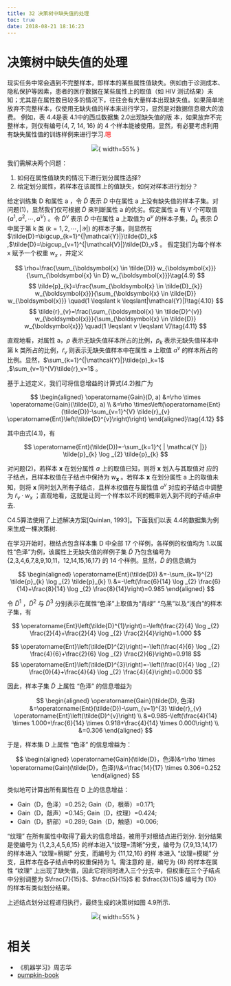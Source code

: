 ```yaml
---
title: 32 决策树中缺失值的处理
toc: true
date: 2018-08-21 18:16:23
---
```



# 决策树中缺失值的处理

现实任务中常会遇到不完整样本，即样本的某些属性值缺失。例如由于诊测成本、隐私保护等因素，患者的医疗数据在某些属性上的取值（如 HIV 测试结果）未知；尤其是在属性数目较多的情况下，往往会有大量样本出现缺失值。如果简单地放弃不完整样本，仅使用无缺失值的样本来进行学习，显然是对数据信息极大的浪费。
例如，表 4.4是表 4.1中的西瓜数据集 2.0出现缺失值的版 本，如果放弃不完整样本，则仅有编号{4, 7, 14, 16} 的 4 个样本能被使用。显然，有必要考虑利用有缺失属性值的训练样例来进行学习.<span style="color:red;">嗯</span>

<center>

![](http://images.iterate.site/blog/image/180626/60DCkg8cBK.png?imageslim){ width=55% }

</center>

我们需解决两个问题：

1. 如何在属性值缺失的情况下进行划分属性选择?
2. 给定划分属性，若样本在该属性上的值缺失，如何对样本进行划分？

给定训练集 D 和属性 a ，令 $\tilde{D}$ 表示 $D$ 中在属性 a 上没有缺失值的样本子集。对问题(1)，显然我们仅可根据 $\tilde{D}$ 来判断属性 a 的优劣。假定属性 a 有 V 个可取值 $\{a^1,a^2,\cdots ,a^V\}$ 。令 $\tilde{D}^v$ 表示  $\tilde{D}$  中在属性 a 上取值为 $a^v$ 的样本子集，$\tilde{D}_k$ 表示 $\tilde{D}$ 中属于第 k 类 $(k=1,2,\cdots,|\mathcal{Y}|)$ 的样本子集，则显然有 $\tilde{D}=\bigcup_{k=1}^{|\mathcal{Y}|}\tilde{D}_k$ ,$\tilde{D}=\bigcup_{v=1}^{|\mathcal{V}|}\tilde{D}_v$ 。 假定我们为每个样本 x 赋予一个权重 $w_x$ ，并定义


$$
\rho=\frac{\sum_{\boldsymbol{x} \in \tilde{D}} w_{\boldsymbol{x}}}{\sum_{\boldsymbol{x} \in D} w_{\boldsymbol{x}}}\tag{4.9}
$$
$$
\tilde{p}_{k}=\frac{\sum_{\boldsymbol{x} \in \tilde{D}_{k}} w_{\boldsymbol{x}}}{\sum_{\boldsymbol{x} \in \tilde{D}} w_{\boldsymbol{x}}} \quad(1 \leqslant k \leqslant|\mathcal{Y}|)\tag{4.10}
$$
$$
\tilde{r}_{v}=\frac{\sum_{\boldsymbol{x} \in \tilde{D}^{v}} w_{\boldsymbol{x}}}{\sum_{\boldsymbol{x} \in \tilde{D}} w_{\boldsymbol{x}}} \quad(1 \leqslant v \leqslant V)\tag{4.11}
$$

直观地看，对属性 a，$\rho$ 表示无缺失值样本所占的比例，$\tilde{p}_k$ 表示无缺失值样本中第 k 类所占的比例，$\tilde{r}_v$ 则表示无缺失值样本中在属性 a 上取值 $a^v$ 的样本所占的比例。显然，$\sum_{k=1}^{|\mathcal{Y}|}\tilde{p}_k=1$ ,$\sum_{v=1}^{V}\tilde{r}_v=1$ 。

基于上述定义，我们可将信息增益的计算式(4.2)推广为

$$
\begin{aligned} \operatorname{Gain}(D, a) &=\rho \times \operatorname{Gain}(\tilde{D}, a) \\ &=\rho \times\left(\operatorname{Ent}(\tilde{D})-\sum_{v=1}^{V} \tilde{r}_{v} \operatorname{Ent}\left(\tilde{D}^{v}\right)\right) \end{aligned}\tag{4.12}
$$

其中由式(4.1)，有

$$
\operatorname{Ent}(\tilde{D})=-\sum_{k=1}^{ | \mathcal{Y |}} \tilde{p}_{k} \log _{2} \tilde{p}_{k}
$$

对问题(2)，若样本 $\boldsymbol{x}$ 在划分属性 $a$ 上的取值已知，则将 $\boldsymbol{x}$ 划入与其取值对 应的子结点，且样本权值在子结点中保持为 $w_\boldsymbol{x}$ 。若样本 $\boldsymbol{x}$ 在划分属性 a 上的取值未知，则将 $\boldsymbol{x}$ 同时划入所有子结点，且样本权值在与属性值 $a^v$ 对应的子结点中调整为 $\tilde{r}_v\cdot w_x$ ；直观地看，这就是让同一个样本以不同的概率划入到不同的子结点中去.

C4.5算法使用了上述解决方案[Quinlan, 1993]。下面我们以表 4.4的数据集为例来生成一棵决策树.

在学习开始时，根结点包含样本集 D 中全部 17 个样例，各样例的权值均为 1.以属性“色泽”为例，该属性上无缺失值的样例子集 $\tilde{D}$ 乃包含编号为 {2,3,4,6,7,8,9,10,11，12,14,15,16,17} 的 14 个样例。显然，$\tilde{D}$ 的信息熵为

$$
\begin{aligned} \operatorname{Ent}(\tilde{D}) &=-\sum_{k=1}^{2} \tilde{p}_{k} \log _{2} \tilde{p}_{k} \\ &=-\left(\frac{6}{14} \log _{2} \frac{6}{14}+\frac{8}{14} \log _{2} \frac{8}{14}\right)=0.985 \end{aligned}
$$

令 $\tilde{D}^1$ ，$\tilde{D}^2$ 与 $\tilde{D}^3$ 分别表示在属性“色泽”上取值为“青绿” “乌黑”以及“浅白”的样本子集，有

$$
\operatorname{Ent}\left(\tilde{D}^{1}\right)=-\left(\frac{2}{4} \log _{2} \frac{2}{4}+\frac{2}{4} \log _{2} \frac{2}{4}\right)=1.000
$$

$$
\operatorname{Ent}\left(\tilde{D}^{2}\right)=-\left(\frac{4}{6} \log _{2} \frac{4}{6}+\frac{2}{6} \log _{2} \frac{2}{6}\right)=0.918
$$
$$
\operatorname{Ent}\left(\tilde{D}^{3}\right)=-\left(\frac{0}{4} \log _{2} \frac{0}{4}+\frac{4}{4} \log _{2} \frac{4}{4}\right)=0.000
$$

因此，样本子集 $\tilde{D}$ 上属性 “色泽” 的信息増益为

$$
\begin{aligned} \operatorname{Gain}(\tilde{D}, 色泽) &=\operatorname{Ent}(\tilde{D})-\sum_{v=1}^{3} \tilde{r}_{v} \operatorname{Ent}\left(\tilde{D}^{v}\right) \\ &=0.985-\left(\frac{4}{14} \times 1.000+\frac{6}{14} \times 0.918+\frac{4}{14} \times 0.000\right) \\ &=0.306 \end{aligned}
$$

于是，样本集 D 上属性 “色泽” 的信息增益为：


$$
\begin{aligned}
\operatorname{Gain}(\tilde{D}，色泽)&=\rho \times \operatorname(Gain)(\tilde{D}，色泽)\\&=\frac{14}{17} \times 0.306=0.252
\end{aligned}
$$

类似地可计算出所有属性在 D 上的信息增益：

- Gain（D，色泽）=0.252; Gain（D，根蒂）=0.171;
- Gain（D，敲声）=0.145; Gain（D，纹理）=0.424;
- Gain（D，脐部）=0.289; Gain（D，触感）=0.006;

“纹理” 在所有属性中取得了最大的信息增益，被用于对根结点进行划分. 划分结果是使编号为 {1,2,3,4,5,6,15} 的样本进入“纹理=清晰”分支，编号为 {7,9,13,14,17} 的样本进入 “纹理=稍糊” 分支，而编号为 {11,12,16} 的样 本进入 “纹理=模糊” 分支，且样本在各子结点中的权重保持为 1。需注意的 是，编号为 {8} 的样本在属性 “纹理” 上出现了缺失值，因此它将同时进入三个分支中，但权重在三个子结点中分别调整为 $\frac{7}{15}$、$\frac{5}{15}$ 和 $\frac{3}{15}$ 编号为 {10} 的样本有类似划分结果。

上述结点划分过程递归执行，最终生成的决策树如图 4.9所示.

<center>

![](http://images.iterate.site/blog/image/180626/HeJ1B0dgBb.png?imageslim){ width=55% }


</center>






# 相关


- 《机器学习》周志华
- [pumpkin-book](https://github.com/datawhalechina/pumpkin-book)

